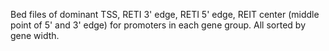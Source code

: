 Bed files of dominant TSS, RETI 3' edge, RETI 5' edge, REIT center (middle point of 5' and 3' edge) for promoters in each gene group. All sorted by gene width.
